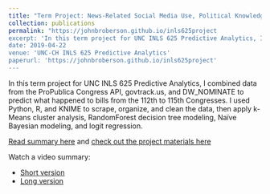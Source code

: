 ```yaml
---
title: "Term Project: News-Related Social Media Use, Political Knowledge, and Participation in the 2016 Election"
collection: publications
permalink: "https://johnbroberson.github.io/inls625project
excerpt: 'In this term project for UNC INLS 625 Predictive Analytics, I combined data from the ProPublica Congress API, govtrack.us, and DW_NOMINATE to predict what happened to bills from the 112th to 115th Congresses. I used Python, R, and KNIME to scrape, organize, and clean the data, then apply k-Means cluster analysis, RandomForest decision tree modeling, Naïve Bayesian modeling, and logit regression.'
date: 2019-04-22
venue: 'UNC-CH INLS 625 Predictive Analytics'
paperurl: 'https://johnbroberson.github.io/inls625project'
---
```

In this term project for UNC INLS 625 Predictive Analytics, I combined data from the ProPublica Congress API, govtrack.us, and DW_NOMINATE to predict what happened to bills from the 112th to 115th Congresses. I used Python, R, and KNIME to scrape, organize, and clean the data, then apply k-Means cluster analysis, RandomForest decision tree modeling, Naïve Bayesian modeling, and logit regression.

[Read summary here](https://johnbroberson.github.io/inls625project) and [check out the project materials here](https://johnbroberson.github.io/inls625project)

Watch a video summary:
* [Short version](https://www.youtube.com/watch?v=m_L9s5j1pbY)
* [Long version](https://www.youtube.com/watch?v=xVziyW_k3h4)
